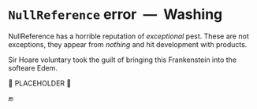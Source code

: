 # `NullReference` error&nbsp;&nbsp;&mdash;&nbsp;&nbsp;Washing

NullReference has a horrible reputation of _exceptional_ pest. These are not exceptions, they appear from _nothing_ and hit development with products.

Sir Hoare voluntary took the guilt of bringing this Frankenstein into the 
softeare Edem.

🚧 PLACEHOLDER 🚧

🔚
